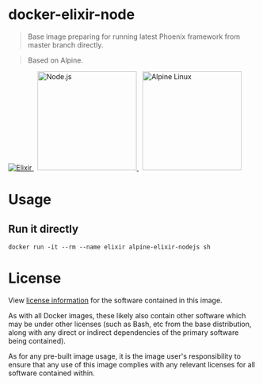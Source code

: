 # docker-elixir-node

> Base image preparing for running latest Phoenix framework from master branch directly. 

> Based on Alpine.

<div>
    <a href="https://elixir-lang.org">
        <img
            alt="Elixir"
            src="https://elixir-lang.org/images/logo/logo.png"
        />
    </a>
    &nbsp;
    <a href="https://nodejs.org/">
        <img
            alt="Node.js"
            src="https://nodejs.org/static/images/logo-light.svg"
            width="200"
        />
    </a>
    &nbsp;
    <a href="https://nodejs.org/">
        <img
            alt="Alpine Linux"
            src="https://alpinelinux.org/alpinelinux-logo.svg"
            width="200"
        />
    </a>
</div>

# Usage

## Run it directly

```
docker run -it --rm --name elixir alpine-elixir-nodejs sh
```

# License

View [license information](https://www.apache.org/licenses/LICENSE-2.0) for the software contained in this image.

As with all Docker images, these likely also contain other software which may be under other licenses (such as Bash, etc from the base distribution, along with any direct or indirect dependencies of the primary software being contained).

As for any pre-built image usage, it is the image user's responsibility to ensure that any use of this image complies with any relevant licenses for all software contained within.